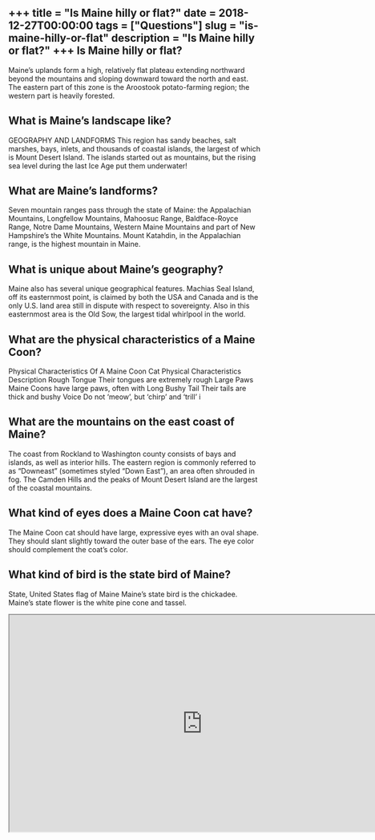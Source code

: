 +++
title = "Is Maine hilly or flat?"
date = 2018-12-27T00:00:00
tags = ["Questions"]
slug = "is-maine-hilly-or-flat"
description = "Is Maine hilly or flat?"
+++
Is Maine hilly or flat?
-----------------------

Maine’s uplands form a high, relatively flat plateau extending northward beyond the mountains and sloping downward toward the north and east. The eastern part of this zone is the Aroostook potato-farming region; the western part is heavily forested.

What is Maine’s landscape like?
-------------------------------

GEOGRAPHY AND LANDFORMS This region has sandy beaches, salt marshes, bays, inlets, and thousands of coastal islands, the largest of which is Mount Desert Island. The islands started out as mountains, but the rising sea level during the last Ice Age put them underwater!

What are Maine’s landforms?
---------------------------

Seven mountain ranges pass through the state of Maine: the Appalachian Mountains, Longfellow Mountains, Mahoosuc Range, Baldface-Royce Range, Notre Dame Mountains, Western Maine Mountains and part of New Hampshire’s the White Mountains. Mount Katahdin, in the Appalachian range, is the highest mountain in Maine.

What is unique about Maine’s geography?
---------------------------------------

Maine also has several unique geographical features. Machias Seal Island, off its easternmost point, is claimed by both the USA and Canada and is the only U.S. land area still in dispute with respect to sovereignty. Also in this easternmost area is the Old Sow, the largest tidal whirlpool in the world.

What are the physical characteristics of a Maine Coon?
------------------------------------------------------

Physical Characteristics Of A Maine Coon Cat Physical Characteristics Description Rough Tongue Their tongues are extremely rough Large Paws Maine Coons have large paws, often with Long Bushy Tail Their tails are thick and bushy Voice Do not ‘meow’, but ‘chirp’ and ‘trill’ i

What are the mountains on the east coast of Maine?
--------------------------------------------------

The coast from Rockland to Washington county consists of bays and islands, as well as interior hills. The eastern region is commonly referred to as “Downeast” (sometimes styled “Down East”), an area often shrouded in fog. The Camden Hills and the peaks of Mount Desert Island are the largest of the coastal mountains.

What kind of eyes does a Maine Coon cat have?
---------------------------------------------

The Maine Coon cat should have large, expressive eyes with an oval shape. They should slant slightly toward the outer base of the ears. The eye color should complement the coat’s color.

What kind of bird is the state bird of Maine?
---------------------------------------------

State, United States flag of Maine Maine’s state bird is the chickadee. Maine’s state flower is the white pine cone and tassel.

<iframe allow="accelerometer; autoplay; clipboard-write; encrypted-media; gyroscope; picture-in-picture" allowfullscreen="" class="__youtube_prefs__  epyt-is-override  no-lazyload" data-no-lazy="1" data-origheight="433" data-origwidth="770" data-skipgform_ajax_framebjll="" height="433" id="_ytid_71274" loading="lazy" src="https://www.youtube.com/embed/bd77ho-NRXc?enablejsapi=1&autoplay=0&cc_load_policy=0&cc_lang_pref=&iv_load_policy=1&loop=0&modestbranding=0&rel=1&fs=1&playsinline=0&autohide=2&theme=dark&color=red&controls=1&" title="YouTube player" width="770"></iframe>